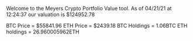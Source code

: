 Welcome to the Meyers Crypto Portfolio Value tool. 
As of 04/21/21 at 12:24:37 our valuation is $124952.78 

BTC Price = $55841.96
 ETH Price = $2439.18
BTC Holdings = 1.06BTC
 ETH holdings = 26.960005962ETH 
